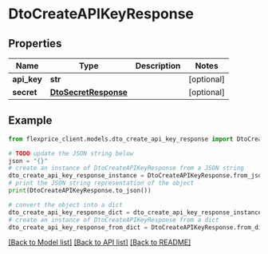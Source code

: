 # DtoCreateAPIKeyResponse


## Properties

Name | Type | Description | Notes
------------ | ------------- | ------------- | -------------
**api_key** | **str** |  | [optional] 
**secret** | [**DtoSecretResponse**](DtoSecretResponse.md) |  | [optional] 

## Example

```python
from flexprice_client.models.dto_create_api_key_response import DtoCreateAPIKeyResponse

# TODO update the JSON string below
json = "{}"
# create an instance of DtoCreateAPIKeyResponse from a JSON string
dto_create_api_key_response_instance = DtoCreateAPIKeyResponse.from_json(json)
# print the JSON string representation of the object
print(DtoCreateAPIKeyResponse.to_json())

# convert the object into a dict
dto_create_api_key_response_dict = dto_create_api_key_response_instance.to_dict()
# create an instance of DtoCreateAPIKeyResponse from a dict
dto_create_api_key_response_from_dict = DtoCreateAPIKeyResponse.from_dict(dto_create_api_key_response_dict)
```
[[Back to Model list]](../README.md#documentation-for-models) [[Back to API list]](../README.md#documentation-for-api-endpoints) [[Back to README]](../README.md)



